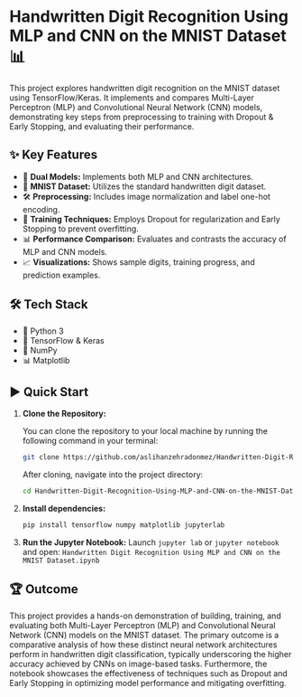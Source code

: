 # Handwritten Digit Recognition Using MLP and CNN on the MNIST Dataset 📊

This project explores handwritten digit recognition on the MNIST dataset using TensorFlow/Keras. It implements and compares Multi-Layer Perceptron (MLP) and Convolutional Neural Network (CNN) models, demonstrating key steps from preprocessing to training with Dropout & Early Stopping, and evaluating their performance.

## ✨ Key Features

* 🧠 **Dual Models:** Implements both MLP and CNN architectures.
* 🔢 **MNIST Dataset:** Utilizes the standard handwritten digit dataset.
* 🛠️ **Preprocessing:** Includes image normalization and label one-hot encoding.
* 💪 **Training Techniques:** Employs Dropout for regularization and Early Stopping to prevent overfitting.
* 📊 **Performance Comparison:** Evaluates and contrasts the accuracy of MLP and CNN models.
* 📈 **Visualizations:** Shows sample digits, training progress, and prediction examples.

## 🛠️ Tech Stack

* 🐍 Python 3
* 🧠 TensorFlow & Keras
* 🔢 NumPy
* 📊 Matplotlib

## ▶️ Quick Start


1.  **Clone the Repository:**

    You can clone the repository to your local machine by running the following command in your terminal:
    ```bash
    git clone https://github.com/aslihanzehradonmez/Handwritten-Digit-Recognition-Using-MLP-and-CNN-on-the-MNIST-Dataset.git
    ```
    After cloning, navigate into the project directory:
    ```bash
    cd Handwritten-Digit-Recognition-Using-MLP-and-CNN-on-the-MNIST-Dataset
    ```

2.  **Install dependencies:**
    ```bash
    pip install tensorflow numpy matplotlib jupyterlab
    ```

3.  **Run the Jupyter Notebook:**
    Launch `jupyter lab` or `jupyter notebook` and open:
    `Handwritten Digit Recognition Using MLP and CNN on the MNIST Dataset.ipynb`

## 🏆 Outcome

This project provides a hands-on demonstration of building, training, and evaluating both Multi-Layer Perceptron (MLP) and Convolutional Neural Network (CNN) models on the MNIST dataset. The primary outcome is a comparative analysis of how these distinct neural network architectures perform in handwritten digit classification, typically underscoring the higher accuracy achieved by CNNs on image-based tasks. Furthermore, the notebook showcases the effectiveness of techniques such as Dropout and Early Stopping in optimizing model performance and mitigating overfitting.
